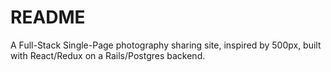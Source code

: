 # README

A Full-Stack Single-Page photography sharing site, inspired by 500px, built with React/Redux on a Rails/Postgres backend.
